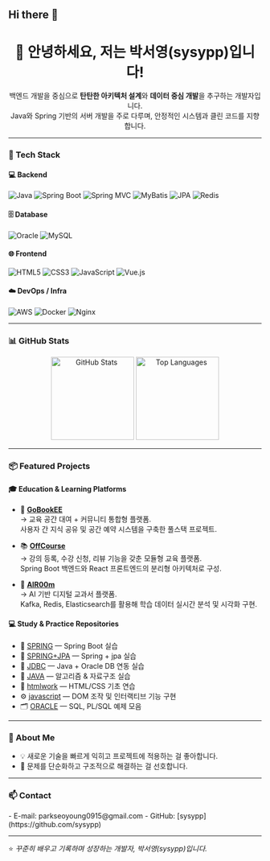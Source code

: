 ## Hi there 👋

<!--
**sysypp/sysypp** is a ✨ _special_ ✨ repository because its `README.md` (this file) appears on your GitHub profile.

Here are some ideas to get you started:

- 🔭 I’m currently working on ...
- 🌱 I’m currently learning ...
- 👯 I’m looking to collaborate on ...
- 🤔 I’m looking for help with ...
- 💬 Ask me about ...
- 📫 How to reach me: ...
- 😄 Pronouns: ...
- ⚡ Fun fact: ...
-->

<h1 align="center">👋 안녕하세요, 저는 <strong>박서영(sysypp)</strong>입니다!</h1>

<p align="center">
  백엔드 개발을 중심으로 <b>탄탄한 아키텍처 설계</b>와 <b>데이터 중심 개발</b>을 추구하는 개발자입니다.<br>
  Java와 Spring 기반의 서버 개발을 주로 다루며, 안정적인 시스템과 클린 코드를 지향합니다.
</p>

---

### 🧠 Tech Stack

#### 💻 Backend
![Java](https://img.shields.io/badge/Java-007396?style=flat&logo=java&logoColor=white)
![Spring Boot](https://img.shields.io/badge/SpringBoot-6DB33F?style=flat&logo=springboot&logoColor=white)
![Spring MVC](https://img.shields.io/badge/Spring%20MVC-6DB33F?style=flat&logo=spring&logoColor=white)
![MyBatis](https://img.shields.io/badge/MyBatis-ED1C24?style=flat&logo=mybatis&logoColor=white)
![JPA](https://img.shields.io/badge/JPA-59666C?style=flat&logo=hibernate&logoColor=white)
![Redis](https://img.shields.io/badge/Redis-DC382D?style=flat&logo=redis&logoColor=white)

#### 🗄️ Database
![Oracle](https://img.shields.io/badge/Oracle-F80000?style=flat&logo=oracle&logoColor=white)
![MySQL](https://img.shields.io/badge/MySQL-4479A1?style=flat&logo=mysql&logoColor=white)

#### 🌐 Frontend
![HTML5](https://img.shields.io/badge/HTML5-E34F26?style=flat&logo=html5&logoColor=white)
![CSS3](https://img.shields.io/badge/CSS3-1572B6?style=flat&logo=css3&logoColor=white)
![JavaScript](https://img.shields.io/badge/JavaScript-F7DF1E?style=flat&logo=javascript&logoColor=black)
![Vue.js](https://img.shields.io/badge/Vue.js-4FC08D?style=flat&logo=vuedotjs&logoColor=white)

#### ☁️ DevOps / Infra
![AWS](https://img.shields.io/badge/AWS-232F3E?style=flat&logo=amazonaws&logoColor=white)
![Docker](https://img.shields.io/badge/Docker-2496ED?style=flat&logo=docker&logoColor=white)
![Nginx](https://img.shields.io/badge/Nginx-009639?style=flat&logo=nginx&logoColor=white)

---

### 📊 GitHub Stats

<p align="center">
  <img src="https://github-readme-stats.vercel.app/api?username=sysypp&show_icons=true&theme=radical" alt="GitHub Stats" height="165"/>
  <img src="https://github-readme-stats.vercel.app/api/top-langs/?username=sysypp&layout=compact&theme=radical" alt="Top Languages" height="165"/>
</p>

---

### 📦 Featured Projects

#### 🎓 Education & Learning Platforms
- 🧩 [**GoBookEE**](https://github.com/GoBookEE/GoBookEE)  
  → 교육 공간 대여 + 커뮤니티 통합형 플랫폼.  
  사용자 간 지식 공유 및 공간 예약 시스템을 구축한 풀스택 프로젝트.  

- 📚 [**OffCourse**](https://github.com/OfffCourse/OffCourse)  
  → 강의 등록, 수강 신청, 리뷰 기능을 갖춘 모듈형 교육 플랫폼.  
  Spring Boot 백엔드와 React 프론트엔드의 분리형 아키텍처로 구성.  

- 🧠 [**AIR00m**](https://github.com/orgs/AIR00m/repositories)  
  → AI 기반 디지털 교과서 플랫폼.  
  Kafka, Redis, Elasticsearch를 활용해 학습 데이터 실시간 분석 및 시각화 구현.  

#### 💻 Study & Practice Repositories
- 💾 [SPRING](https://github.com/sysypp/springweb) — Spring Boot 실습
- 💾 [SPRING+JPA](https://github.com/sysypp/springjpatest) — Spring + jpa 실습
- 💾 [JDBC](https://github.com/sysypp/JDBC) — Java + Oracle DB 연동 실습  
- 📘 [JAVA](https://github.com/sysypp/JAVA) — 알고리즘 & 자료구조 실습  
- 🎨 [htmlwork](https://github.com/sysypp/htmlwork) — HTML/CSS 기초 연습  
- ⚙️ [javascript](https://github.com/sysypp/javascript) — DOM 조작 및 인터랙티브 기능 구현  
- 🗂 [ORACLE](https://github.com/sysypp/ORACLE) — SQL, PL/SQL 예제 모음  

---

### 🧭 About Me
- 💡 새로운 기술을 빠르게 익히고 프로젝트에 적용하는 걸 좋아합니다.  
- 🧱 문제를 단순화하고 구조적으로 해결하는 걸 선호합니다.  

---

### 📫 Contact
<p align="left">
- E-mail: parkseoyoung0915@gmail.com  
- GitHub: [sysypp](https://github.com/sysypp)
</p>

---
⭐️ *꾸준히 배우고 기록하며 성장하는 개발자, 박서영(sysypp)입니다.*
